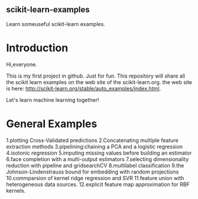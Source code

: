 ## scikit-learn-examples
Learn someuseful scikit-learn examples.

# Introduction
Hi,everyone. 

This is my first project in github. Just for fun. This repository will share all the scikit learn examples on the web site of the scikit-learn.org. the web site is here: http://scikit-learn.org/stable/auto_examples/index.html.


Let's learn machine learning together!


# General Examples
1.plotting Cross-Validated predictions
2.Concatenating multiple feature extraction methods
3.pipelining:chaining a PCA and a logistic regression
4.isotonic regression
5.imputing missing values before building an estimator
6.face completion with a multi-output estimators
7.selecting dimensionality reduction with pipeline and gridsearchCV
8.multilabel classification
9.the Johnson-Lindenstrauss bound for embedding with random projections
10.commparsion of kernel ridge regression and SVR
11.feature union with heterogeneous data sources.
12.explicit feature map approximation for RBF kernels.

